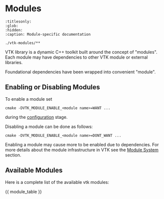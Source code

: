 # Modules

```{toctree}
:titlesonly:
:glob:
:hidden:
:caption: Module-specific documentation

./vtk-modules/**
```

VTK library is a dynamic C++ toolkit built around the  concept of "modules". Each module may have dependencies to other VTK module or external libraries.

Foundational dependencies have been wrapped into convenient "module".

## Enabling or Disabling Modules

To enable a module set

```
cmake -DVTK_MODULE_ENABLE_<module name>=WANT ...
```

during the
[configuration](../build_instructions/index.md#configure) stage.

Disabling a module can be done as follows:

```
cmake -DVTK_MODULE_ENABLE_<module name>=DONT_WANT ...
```

Enabling a module may cause more to be enabled due to dependencies.  For more
details about the module infrastructure in VTK see  the
[Module System](../api/cmake/ModuleSystem.md) section.

## Available Modules

Here is a complete list of the available vtk modules:

{{ module_table }}
